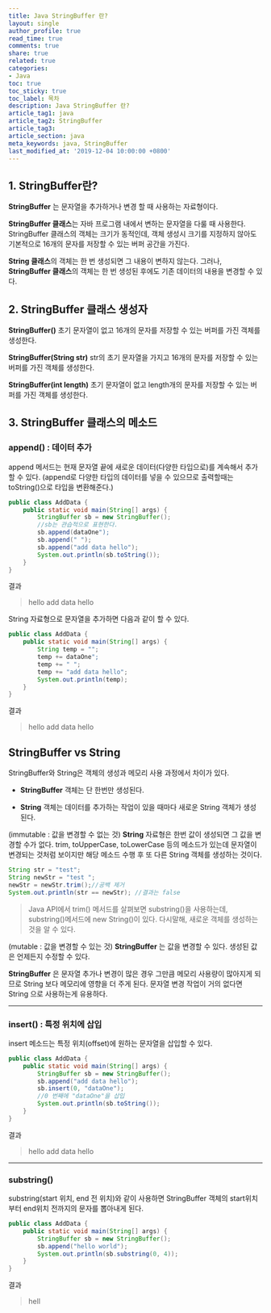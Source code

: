 ```yaml
---
title: Java StringBuffer 란?
layout: single
author_profile: true
read_time: true
comments: true
share: true
related: true
categories:
- Java
toc: true
toc_sticky: true
toc_label: 목차
description: Java StringBuffer 란?
article_tag1: java
article_tag2: StringBuffer
article_tag3: 
article_section: java
meta_keywords: java, StringBuffer
last_modified_at: '2019-12-04 10:00:00 +0800'
---
```



## 1.	StringBuffer란?

**StringBuffer** 는 문자열을 추가하거나 변경 할 때 사용하는 자료형이다.

**StringBuffer 클래스**는 자바 프로그램 내에서 변하는 문자열을 다룰 때 사용한다. StringBuffer 클래스의 객체는 크기가 동적인데, 객체 생성시 크기를 지정하지 않아도 기본적으로 16개의 문자를 저장할 수 있는 버퍼 공간을 가진다.

**String 클래스**의 객체는 한 번 생성되면 그 내용이 변하지 않는다. 그러나, **StringBuffer 클래스**의 객체는 한 번 생성된 후에도 기존 데이터의 내용을 변경할 수 있다. 


## 2. StringBuffer 클래스 생성자

**StringBuffer()** 	초기 문자열이 없고 16개의 문자를 저장할 수 있는 버퍼를 가진 객체를 생성한다. 

**StringBuffer(String str)**	str의 초기 문자열을 가지고 16개의 문자를 저장할 수 있는 버퍼를 가진 객체를 생성한다.

 **StringBuffer(int length)**	초기 문자열이 없고 length개의 문자를 저장할 수 있는 버퍼를 가진 객체를 생성한다. 


## 3. StringBuffer 클래스의 메소드

### append() : 데이터 추가

append 메서드는 현재 문자열 끝에 새로운 데이터(다양한 타입으로)를 계속해서 추가할 수 있다.
(append로 다양한 타입의 데이터를 넣을 수 있으므로 출력할때는 toString()으로 타입을 변환해준다.)

```java
public class AddData {
    public static void main(String[] args) {
        StringBuffer sb = new StringBuffer();
        //sb는 관습적으로 표현한다.
        sb.append(dataOne");
        sb.append(" ");
        sb.append("add data hello");
        System.out.println(sb.toString());
    }
}
```

결과
> hello add data hello


 String 자료형으로 문자열을 추가하면 다음과 같이 할 수 있다.

```java
public class AddData {
    public static void main(String[] args) {
        String temp = "";
        temp += dataOne";
        temp += " ";
        temp += "add data hello";
        System.out.println(temp);
    }
}
```

결과
> hello add data hello

## StringBuffer vs String

StringBuffer와 String은 객체의 생성과 메모리 사용 과정에서 차이가 있다.

- **StringBuffer** 객체는 단 한번만 생성된다. 

- **String** 객체는 데이터를 추가하는 작업이 있을 때마다 새로운 String 객체가 생성된다.

(immutable : 값을 변경할 수 없는 것) **String** 자료형은 한번 값이 생성되면 그 값을 변경할 수가 없다. trim, toUpperCase, toLowerCase 등의 메소드가 있는데 문자열이 변경되는 것처럼 보이지만 해당 메소드 수행 후 또 다른 String 객체를 생성하는 것이다.

```java
String str = "test";
String newStr = "test ";
newStr = newStr.trim();//공백 제거
System.out.println(str == newStr); //결과는 false
```

> Java API에서 trim() 메서드를 살펴보면 substring()을 사용하는데, substring()메서드에 new String()이 있다.
다시말해, 새로운 객체를 생성하는 것을 알 수 있다.

(mutable : 값을 변경할 수 있는 것) **StringBuffer** 는 값을 변경할 수 있다. 생성된 값은 언제든지 수정할 수 있다.

**StringBuffer** 은 문자열 추가나 변경이 많은 경우 그만큼 메모리 사용량이 많아지게 되므로 String 보다 메모리에 영향을 더 주게 된다. 문자열 변경 작업이 거의 없다면 String 으로 사용하는게 유용하다.

------

### insert() : 특정 위치에 삽입

insert 메소드는 특정 위치(offset)에 원하는 문자열을 삽입할 수 있다.

```java
public class AddData {
    public static void main(String[] args) {
        StringBuffer sb = new StringBuffer();
        sb.append("add data hello");
        sb.insert(0, "dataOne");
        //0 번째에 "dataOne"을 삽입
        System.out.println(sb.toString());
    }
}
```
결과
> hello add data hello

------

### substring()

substring(start 위치, end 전 위치)와 같이 사용하면 StringBuffer 객체의 start위치부터 end위치 전까지의 문자를 뽑아내게 된다.

```java
public class AddData {
    public static void main(String[] args) {
        StringBuffer sb = new StringBuffer();
        sb.append("hello world");
        System.out.println(sb.substring(0, 4));
    }
}
```
결과
> hell

